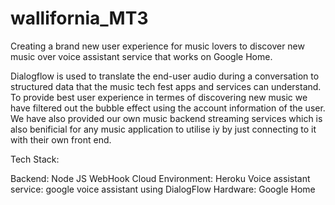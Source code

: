 # wallifornia_MT3

Creating a brand new user experience for music lovers to discover new music over voice assistant service that works on Google Home.

Dialogflow is used to translate the end-user audio during a conversation to structured data that the music tech fest apps and services can understand. 
To provide best user experience in termes of discovering new music we have filtered out the bubble effect using the account information of the user.
We have also provided our own music backend streaming services which is also benificial for any music application to utilise iy by just connecting to it with their own front end.

Tech Stack:

Backend: Node JS
WebHook Cloud Environment: Heroku
Voice assistant service: google voice assistant using DialogFlow
Hardware: Google Home
